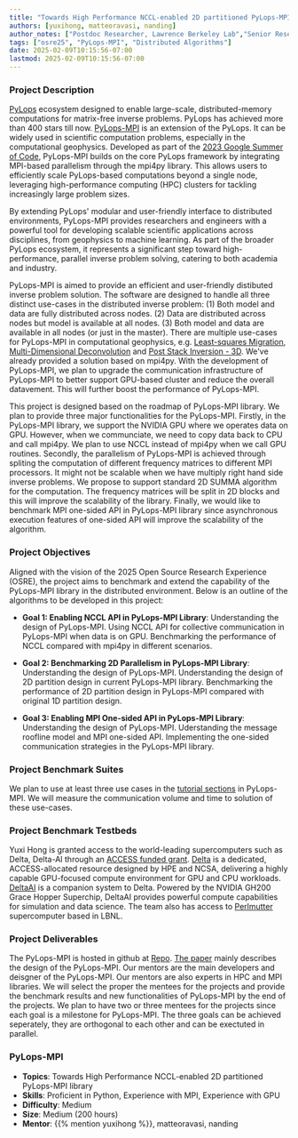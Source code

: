 ```yaml
---
title: "Towards High Performance NCCL-enabled 2D partitioned PyLops-MPI library"
authors: [yuxihong, matteoravasi, nanding]
author_notes: ["Postdoc Researcher, Lawrence Berkeley Lab","Senior Research Advisor, Shearwater GeoServices", "Research Scientist, Lawrence Berkeley Lab"]
tags: ["osre25", "PyLops-MPI", "Distributed Algorithms"]
date: 2025-02-09T10:15:56-07:00
lastmod: 2025-02-09T10:15:56-07:00
---
```


###  Project Description
<!--- PyLops and PyLops-MPI introduction --->
<!--- importance --->
[PyLops](https://github.com/PyLops/pyLops) ecosystem designed to enable large-scale, distributed-memory computations for matrix-free inverse problems. PyLops has achieved more than 400 stars till now. [PyLops-MPI](https://github.com/PyLops/pyLops-mpi) is an extension of the PyLops. It can be widely used in scientific computation problems, especially in the computational geophysics. Developed as part of the [2023 Google Summer of Code](https://summerofcode.withgoogle.com/archive/2023/projects/eNJTJO25), PyLops-MPI builds on the core PyLops framework by integrating MPI-based parallelism through the mpi4py library. This allows users to efficiently scale PyLops-based computations beyond a single node, leveraging high-performance computing (HPC) clusters for tackling increasingly large problem sizes.

By extending PyLops' modular and user-friendly interface to distributed environments, PyLops-MPI provides researchers and engineers with a powerful tool for developing scalable scientific applications across disciplines, from geophysics to machine learning. As part of the broader PyLops ecosystem, it represents a significant step toward high-performance, parallel inverse problem solving, catering to both academia and industry. 

PyLops-MPI is aimed to provide an efficient and user-friendly distibuted inverse problem solution. The software are designed to handle all three distinct use-cases in the distributed inverse problem: (1) Both model and data are fully distributed across nodes. (2) Data are distributed across nodes but model is available at all nodes. (3) Both model and data are available in all nodes (or just in the master). There are multiple use-cases for PyLops-MPI in computational geophysics, e.g. [Least-squares Migration](https://pylops.github.io/pylops-mpi/tutorials/lsm.html#sphx-glr-tutorials-lsm-py), [Multi-Dimensional Deconvolution](https://pylops.github.io/pylops-mpi/tutorials/mdd.html#sphx-glr-tutorials-mdd-py) and [Post Stack Inversion - 3D](https://pylops.github.io/pylops-mpi/tutorials/poststack.html#sphx-glr-tutorials-poststack-py). We've already provided a solution based on mpi4py. With the development of PyLops-MPI, we plan to upgrade the communication infrastructure of PyLops-MPI to better support GPU-based cluster and reduce the overall datavement. This will further boost the performance of PyLops-MPI. 

This project is designed based on the roadmap of PyLops-MPI library. We plan to provide three major functionalities for the PyLops-MPI. Firstly, in the PyLops-MPI library, we support the NVIDIA GPU where we operates data on GPU. However, when we communciate, we need to copy data back to CPU and call mpi4py. We plan to use NCCL instead of mpi4py when we call GPU routines. Secondly, the parallelism of PyLops-MPI is achieved through spliting the computation of different frequency matrices to different MPI processors. It might not be scalable when we have multiply right hand side inverse problems. We propose to support standard 2D SUMMA algorithm for the computation. The frequency matrices will be split in 2D blocks and this will improve the scalability of the library. Finally, we would like to benchmark MPI one-sided API in PyLops-MPI library since asynchronous execution features of one-sided API will improve the scalability of the algorithm. 

### Project Objectives
<!--- Our goal 2D parallisem, NCCL, one-sided MPI --->
Aligned with the vision of the 2025 Open Source Research Experience (OSRE), the project aims to benchmark and extend the capability of the PyLops-MPI library in the distributed environment. Below is an outline of the algorithms to be developed in this project: 


- **Goal 1: Enabling NCCL API in PyLops-MPI Library**: Understanding the design of PyLops-MPI. Using NCCL API for collective communication in PyLops-MPI when data is on GPU. Benchmarking the performance of NCCL compared with mpi4py in different scenarios. 

- **Goal 2: Benchmarking 2D Parallelism in PyLops-MPI Library**: Understanding the design of PyLops-MPI. Understanding the design of 2D partition design in current PyLops-MPI library. Benchmarking the performance of 2D partition design in PyLops-MPI compared with original 1D partition design.

- **Goal 3: Enabling MPI One-sided API in PyLops-MPI Library**: Understanding the design of PyLops-MPI. Uderstanding the message roofline model and MPI one-sided API. Implementing the one-sided communication strategies in the PyLops-MPI library.

### Project Benchmark Suites
We plan to use at least three use cases in the [tutorial sections](https://pylops.github.io/pylops-mpi/tutorials/) in PyLops-MPI. We will measure the communication volume and time to solution of these use-cases.

### Project Benchmark Testbeds
Yuxi Hong is granted access to the world-leading supercomputers such as Delta, Delta-AI through an [ACCESS funded grant](https://www.xras.org/public/requests/193551-ACCESS-CIS250038). [Delta](https://docs.ncsa.illinois.edu/systems/delta/en/latest/) is a dedicated, ACCESS-allocated resource designed by HPE and NCSA, delivering a highly capable GPU-focused compute environment for GPU and CPU workloads. [DeltaAI](https://docs.ncsa.illinois.edu/systems/deltaai/en/latest/) is a companion system to Delta. Powered by the NVIDIA GH200 Grace Hopper Superchip, DeltaAI provides powerful compute capabilities for simulation and data science. The team also has access to [Perlmutter](https://docs.nersc.gov/systems/perlmutter/architecture/) supercomputer based in LBNL. 


### Project Deliverables
The PyLops-MPI is hosted in github at [Repo](https://github.com/PyLops/pyLops-mpi). [The paper](https://joss.theoj.org/papers/10.21105/joss.07512) mainly describes the design of the PyLops-MPI. Our mentors are the main developers and deisgner of the PyLops-MPI. Our mentors are also experts in HPC and MPI libraries. We will select the proper the mentees for the projects and provide the benchmark results and new functionalities of PyLops-MPI by the end of the projects.
We plan to have two or three mentees for the projects since each goal is a milestone for PyLops-MPI. The three goals can be achieved seperately, they are orthogonal to each other and can be exectuted in parallel. 

### PyLops-MPI

- **Topics**: Towards High Performance NCCL-enabled 2D partitioned PyLops-MPI library
- **Skills**: Proficient in Python, Experience with MPI, Experience with GPU
- **Difficulty**: Medium
- **Size**: Medium (200 hours)
- **Mentor**: {{% mention yuxihong %}}, matteoravasi, nanding



